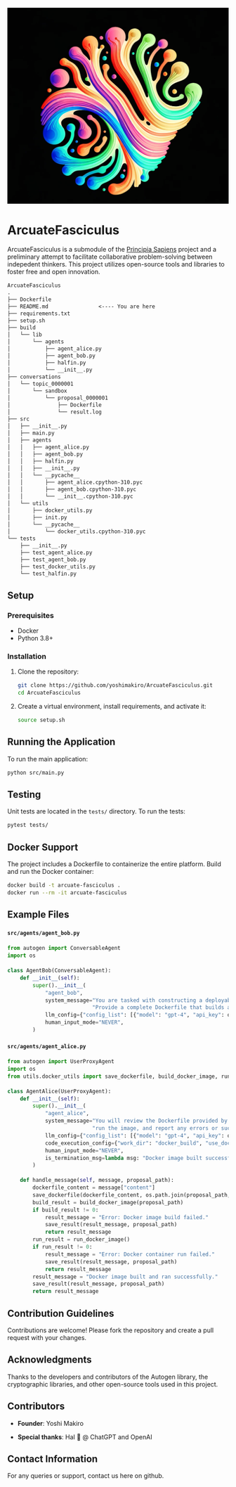![logo](./logo.png)
# ArcuateFasciculus

ArcuateFasciculus is a submodule of the [Principia Sapiens](https://github.com/yoshimakiro/PrincipiaSapiens) project and a preliminary attempt to facilitate collaborative problem-solving between indepedent thinkers. This project utilizes open-source tools and libraries to foster free and open innovation.

```
ArcuateFasciculus
.
├── Dockerfile
├── README.md                <---- You are here
├── requirements.txt
├── setup.sh
├── build
│   └── lib
│       └── agents
│           ├── agent_alice.py
│           ├── agent_bob.py
│           ├── halfin.py
│           └── __init__.py
├── conversations
│   └── topic_0000001
│       └── sandbox
│           └── proposal_0000001
│               ├── Dockerfile
│               └── result.log
├── src
│   ├── __init__.py
│   ├── main.py
│   ├── agents
│   │   ├── agent_alice.py
│   │   ├── agent_bob.py
│   │   ├── halfin.py
│   │   ├── __init__.py
│   │   └── __pycache__
│   │       ├── agent_alice.cpython-310.pyc
│   │       ├── agent_bob.cpython-310.pyc
│   │       └── __init__.cpython-310.pyc
│   └── utils
│       ├── docker_utils.py
│       ├── init.py
│       └── __pycache__
│           └── docker_utils.cpython-310.pyc
└── tests
    ├── __init__.py
    ├── test_agent_alice.py
    ├── test_agent_bob.py
    ├── test_docker_utils.py
    └── test_halfin.py
```




## Setup

### Prerequisites

- Docker
- Python 3.8+

### Installation

1. Clone the repository:
    ```bash
    git clone https://github.com/yoshimakiro/ArcuateFasciculus.git
    cd ArcuateFasciculus
    ```

2. Create a virtual environment, install requirements, and activate it:
    ```bash
    source setup.sh
    ```

## Running the Application

To run the main application:

```bash
python src/main.py
```

## Testing

Unit tests are located in the `tests/` directory. To run the tests:

```bash
pytest tests/
```

## Docker Support

The project includes a Dockerfile to containerize the entire platform. Build and run the Docker container:

```bash
docker build -t arcuate-fasciculus .
docker run --rm -it arcuate-fasciculus
```

## Example Files

#### `src/agents/agent_bob.py`

```python
from autogen import ConversableAgent
import os

class AgentBob(ConversableAgent):
    def __init__(self):
        super().__init__(
            "agent_bob",
            system_message="You are tasked with constructing a deployable Docker image for Ubuntu 22.04. "
                           "Provide a complete Dockerfile that builds a working Docker image.",
            llm_config={"config_list": [{"model": "gpt-4", "api_key": os.environ["OPENAI_API_KEY"]}]},
            human_input_mode="NEVER",
        )
```

#### `src/agents/agent_alice.py`

```python
from autogen import UserProxyAgent
import os
from utils.docker_utils import save_dockerfile, build_docker_image, run_docker_image, save_result

class AgentAlice(UserProxyAgent):
    def __init__(self):
        super().__init__(
            "agent_alice",
            system_message="You will review the Dockerfile provided by Bob, save it, attempt to build the Docker image, "
                           "run the image, and report any errors or success back to Bob.",
            llm_config={"config_list": [{"model": "gpt-4", "api_key": os.environ["OPENAI_API_KEY"]}]},
            code_execution_config={"work_dir": "docker_build", "use_docker": True},
            human_input_mode="NEVER",
            is_termination_msg=lambda msg: "Docker image built successfully" in msg["content"],
        )

    def handle_message(self, message, proposal_path):
        dockerfile_content = message["content"]
        save_dockerfile(dockerfile_content, os.path.join(proposal_path, 'Dockerfile'))
        build_result = build_docker_image(proposal_path)
        if build_result != 0:
            result_message = "Error: Docker image build failed."
            save_result(result_message, proposal_path)
            return result_message
        run_result = run_docker_image()
        if run_result != 0:
            result_message = "Error: Docker container run failed."
            save_result(result_message, proposal_path)
            return result_message
        result_message = "Docker image built and ran successfully."
        save_result(result_message, proposal_path)
        return result_message
```

## Contribution Guidelines

Contributions are welcome! Please fork the repository and create a pull request with your changes.


## Acknowledgments

Thanks to the developers and contributors of the Autogen library, the cryptographic libraries, and other open-source tools used in this project.


## Contributors

- **Founder**: Yoshi Makiro

- **Special thanks**: HaI 🧡 @ ChatGPT and OpenAI

## Contact Information

For any queries or support, contact us here on github.

